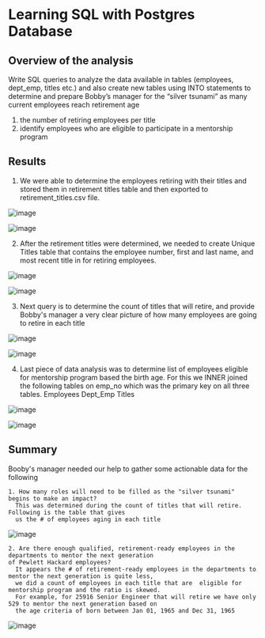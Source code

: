 # Learning SQL with Postgres Database

## Overview of the analysis

Write SQL queries to analyze the data available in tables (employees, dept_emp, titles etc.) and also create new tables using INTO statements to determine and prepare Bobby’s manager for the “silver tsunami” as many current employees reach retirement age 
  1. the number of retiring employees per title
  2. identify employees who are eligible to participate in a mentorship program

## Results

1. We were able to determine the employees retiring with their titles and stored them in retirement titles table and then exported to retirement_titles.csv file.

![image](https://user-images.githubusercontent.com/98173091/159192212-96f1fb91-89ca-417b-a4fc-85e99923190c.png)

![image](https://user-images.githubusercontent.com/98173091/159192274-2922e2d1-f56b-4d37-be5d-182bbc9d5762.png)

2. After the retirement titles were determined, we needed to create Unique Titles table that contains the employee number, first and last name, and most recent title in  for retiring employees.

![image](https://user-images.githubusercontent.com/98173091/159192376-fc0af35b-31fe-4654-8af7-69f6836f1e4e.png)

![image](https://user-images.githubusercontent.com/98173091/159192422-5047d6f9-dd2d-42ca-be98-8b405fb8fdf4.png)

3. Next query is to determine the count of titles that will retire, and provide Bobby's manager a very clear picture of how many employees are going to retire in each title

![image](https://user-images.githubusercontent.com/98173091/159192492-2a75b7c5-46e1-415e-b9ac-0ad8a7b6449a.png)

![image](https://user-images.githubusercontent.com/98173091/159192520-43904513-052a-488a-8ba4-384c46d8bf59.png)

4. Last piece of data analysis was to determine list of employees eligible for mentorship program based the birth age. For this we INNER joined the following tables on emp_no which was the primary key on all three tables.
   Employees
   Dept_Emp
   Titles

![image](https://user-images.githubusercontent.com/98173091/159192587-af809bea-2887-4086-a4a4-deb223d0d2e4.png)

![image](https://user-images.githubusercontent.com/98173091/159192679-d1ca5940-7e86-465b-8646-1718ae632037.png)


## Summary

Booby's manager needed our help to gather some actionable data for the following

    1. How many roles will need to be filled as the "silver tsunami" begins to make an impact?
      This was determined during the count of titles that will retire. Following is the table that gives 
      us the # of employees aging in each title

![image](https://user-images.githubusercontent.com/98173091/159192970-623d0b3b-4f8f-4245-91c5-b7c5f6d2147f.png)
      
    2. Are there enough qualified, retirement-ready employees in the departments to mentor the next generation 
    of Pewlett Hackard employees?
      It appears the # of retirement-ready employees in the departments to mentor the next generation is quite less, 
      we did a count of employees in each title that are  eligible for mentorship program and the ratio is skewed.
      For example, for 25916 Senior Engineer that will retire we have only 529 to mentor the next generation based on 
      the age criteria of born between Jan 01, 1965 and Dec 31, 1965
      
![image](https://user-images.githubusercontent.com/98173091/159193158-0b9d6b28-3b42-4440-b4f2-b199833007f8.png)
